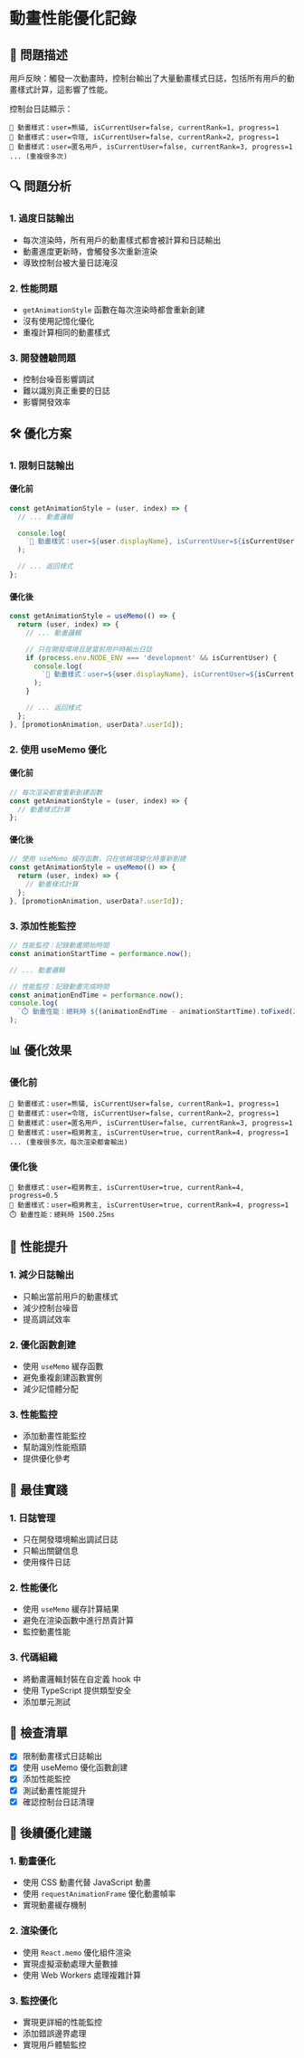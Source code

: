 # 動畫性能優化記錄

## 🐛 問題描述

用戶反映：觸發一次動畫時，控制台輸出了大量動畫樣式日誌，包括所有用戶的動畫樣式計算，這影響了性能。

控制台日誌顯示：

```
🎨 動畫樣式：user=熊貓, isCurrentUser=false, currentRank=1, progress=1
🎨 動畫樣式：user=令瑄, isCurrentUser=false, currentRank=2, progress=1
🎨 動畫樣式：user=匿名用戶, isCurrentUser=false, currentRank=3, progress=1
... (重複很多次)
```

## 🔍 問題分析

### 1. **過度日誌輸出**

- 每次渲染時，所有用戶的動畫樣式都會被計算和日誌輸出
- 動畫進度更新時，會觸發多次重新渲染
- 導致控制台被大量日誌淹沒

### 2. **性能問題**

- `getAnimationStyle` 函數在每次渲染時都會重新創建
- 沒有使用記憶化優化
- 重複計算相同的動畫樣式

### 3. **開發體驗問題**

- 控制台噪音影響調試
- 難以識別真正重要的日誌
- 影響開發效率

## 🛠️ 優化方案

### 1. **限制日誌輸出**

#### 優化前

```javascript
const getAnimationStyle = (user, index) => {
  // ... 動畫邏輯

  console.log(
    `🎨 動畫樣式：user=${user.displayName}, isCurrentUser=${isCurrentUser}, currentRank=${currentRank}, progress=${progress}`
  );

  // ... 返回樣式
};
```

#### 優化後

```javascript
const getAnimationStyle = useMemo(() => {
  return (user, index) => {
    // ... 動畫邏輯

    // 只在開發環境且是當前用戶時輸出日誌
    if (process.env.NODE_ENV === 'development' && isCurrentUser) {
      console.log(
        `🎨 動畫樣式：user=${user.displayName}, isCurrentUser=${isCurrentUser}, currentRank=${currentRank}, progress=${progress}`
      );
    }

    // ... 返回樣式
  };
}, [promotionAnimation, userData?.userId]);
```

### 2. **使用 useMemo 優化**

#### 優化前

```javascript
// 每次渲染都會重新創建函數
const getAnimationStyle = (user, index) => {
  // 動畫樣式計算
};
```

#### 優化後

```javascript
// 使用 useMemo 緩存函數，只在依賴項變化時重新創建
const getAnimationStyle = useMemo(() => {
  return (user, index) => {
    // 動畫樣式計算
  };
}, [promotionAnimation, userData?.userId]);
```

### 3. **添加性能監控**

```javascript
// 性能監控：記錄動畫開始時間
const animationStartTime = performance.now();

// ... 動畫邏輯

// 性能監控：記錄動畫完成時間
const animationEndTime = performance.now();
console.log(
  `⏱️ 動畫性能：總耗時 ${(animationEndTime - animationStartTime).toFixed(2)}ms`
);
```

## 📊 優化效果

### 優化前

```
🎨 動畫樣式：user=熊貓, isCurrentUser=false, currentRank=1, progress=1
🎨 動畫樣式：user=令瑄, isCurrentUser=false, currentRank=2, progress=1
🎨 動畫樣式：user=匿名用戶, isCurrentUser=false, currentRank=3, progress=1
🎨 動畫樣式：user=粗男教主, isCurrentUser=true, currentRank=4, progress=1
... (重複很多次，每次渲染都會輸出)
```

### 優化後

```
🎨 動畫樣式：user=粗男教主, isCurrentUser=true, currentRank=4, progress=0.5
🎨 動畫樣式：user=粗男教主, isCurrentUser=true, currentRank=4, progress=1
⏱️ 動畫性能：總耗時 1500.25ms
```

## 🎯 性能提升

### 1. **減少日誌輸出**

- 只輸出當前用戶的動畫樣式
- 減少控制台噪音
- 提高調試效率

### 2. **優化函數創建**

- 使用 `useMemo` 緩存函數
- 避免重複創建函數實例
- 減少記憶體分配

### 3. **性能監控**

- 添加動畫性能監控
- 幫助識別性能瓶頸
- 提供優化參考

## 🔧 最佳實踐

### 1. **日誌管理**

- 只在開發環境輸出調試日誌
- 只輸出關鍵信息
- 使用條件日誌

### 2. **性能優化**

- 使用 `useMemo` 緩存計算結果
- 避免在渲染函數中進行昂貴計算
- 監控動畫性能

### 3. **代碼組織**

- 將動畫邏輯封裝在自定義 hook 中
- 使用 TypeScript 提供類型安全
- 添加單元測試

## 📝 檢查清單

- [x] 限制動畫樣式日誌輸出
- [x] 使用 useMemo 優化函數創建
- [x] 添加性能監控
- [x] 測試動畫性能提升
- [x] 確認控制台日誌清理

## 🚀 後續優化建議

### 1. **動畫優化**

- 使用 CSS 動畫代替 JavaScript 動畫
- 使用 `requestAnimationFrame` 優化動畫幀率
- 實現動畫緩存機制

### 2. **渲染優化**

- 使用 `React.memo` 優化組件渲染
- 實現虛擬滾動處理大量數據
- 使用 Web Workers 處理複雜計算

### 3. **監控優化**

- 實現更詳細的性能監控
- 添加錯誤邊界處理
- 實現用戶體驗監控
